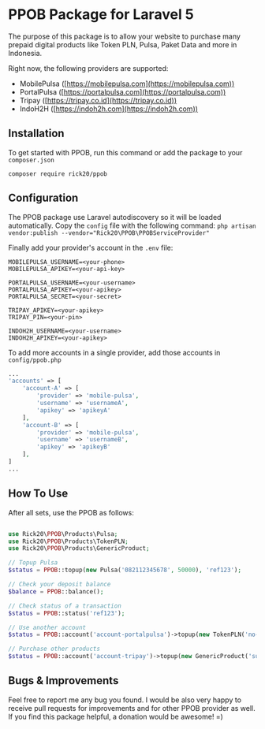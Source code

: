 # PPOB Package for Laravel 5

The purpose of this package is to allow your website to purchase 
many prepaid digital products like Token PLN, Pulsa, Paket Data and more in Indonesia.

Right now, the following providers are supported:
- MobilePulsa ([https://mobilepulsa.com](https://mobilepulsa.com))
- PortalPulsa ([https://portalpulsa.com](https://portalpulsa.com))
- Tripay ([https://tripay.co.id](https://tripay.co.id))
- IndoH2H ([https://indoh2h.com](https://indoh2h.com))


## Installation

To get started with PPOB, run this command or add the package to your `composer.json`

    composer require rick20/ppob
    

## Configuration

The PPOB package use Laravel autodiscovery so it will be loaded automatically.
Copy the `config` file with the following command:
`php artisan vendor:publish --vendor="Rick20\PPOB\PPOBServiceProvider"`

Finally add your provider's account in the `.env` file:
```
MOBILEPULSA_USERNAME=<your-phone>
MOBILEPULSA_APIKEY=<your-api-key>

PORTALPULSA_USERNAME=<your-username>
PORTALPULSA_APIKEY=<your-apikey>
PORTALPULSA_SECRET=<your-secret>

TRIPAY_APIKEY=<your-apikey>
TRIPAY_PIN=<your-pin>

INDOH2H_USERNAME=<your-username>
INDOH2H_APIKEY=<your-apikey>
```

To add more accounts in a single provider, add those accounts in `config/ppob.php`

```php
...
'accounts' => [
    'account-A' => [
        'provider' => 'mobile-pulsa',
        'username' => 'usernameA',
        'apikey' => 'apikeyA'
    ],
    'account-B' => [
        'provider' => 'mobile-pulsa',
        'username' => 'usernameB',
        'apikey' => 'apikeyB'
    ],
]
...
```


## How To Use

After all sets, use the PPOB as follows:
```php

use Rick20\PPOB\Products\Pulsa;
use Rick20\PPOB\Products\TokenPLN;
use Rick20\PPOB\Products\GenericProduct;

// Topup Pulsa
$status = PPOB::topup(new Pulsa('082112345678', 50000), 'ref123');

// Check your deposit balance 
$balance = PPOB::balance();

// Check status of a transaction
$status = PPOB::status('ref123');

// Use another account
$status = PPOB::account('account-portalpulsa')->topup(new TokenPLN('no-meter', 'no-hp', 100000), 'ref456');

// Purchase other products
$status = PPOB::account('account-tripay')->topup(new GenericProduct('subscriber-id', 'no-hp', 'product-code'), 'ref789');

```

## Bugs & Improvements

Feel free to report me any bug you found. I would be also very happy to receive pull requests for improvements and for other PPOB provider as well.
If you find this package helpful, a donation would be awesome! =)
